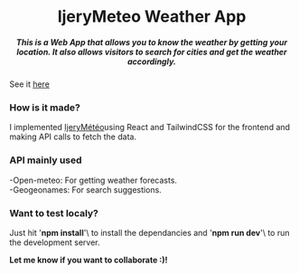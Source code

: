 <h1 align="Center">IjeryMeteo Weather App</h1>
<h5 align="center">This is a Web App that allows you to know the weather by getting your location. It also allows visitors to search for cities and get the weather accordingly.</h5>
See it <a href="https://ijerymeteo.netlify.app">here</a> 
<h3>How is it made?</h3>
I implemented <a href="https://ijerymeteo. netlify. app" >IjeryMétéo</a>using React and TailwindCSS for the frontend and making API calls to fetch the data.
<h3>API mainly used</h3>
-Open-meteo: For getting weather forecasts. <br/>
-Geogeonames: For search suggestions.

<h3>Want to test localy?</h3>

Just hit \'**npm install**'\ to install the dependancies and \'**npm run dev**'\ to run the development server.

**Let me know if you want to collaborate :)!**
